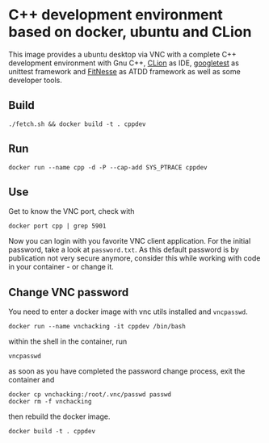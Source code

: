 # C++ development environment based on docker, ubuntu and CLion
This image provides a ubuntu desktop via VNC with a complete C++ development environment with Gnu C++, [CLion](https://www.jetbrains.com/clion/) as IDE, [googletest](https://github.com/google/googletest/) as unittest framework and [FitNesse](http://fitnesse.org/) as ATDD framework as well as some developer tools.

## Build

    ./fetch.sh && docker build -t . cppdev

## Run

    docker run --name cpp -d -P --cap-add SYS_PTRACE cppdev
    
## Use

Get to know the VNC port, check with 

    docker port cpp | grep 5901

Now you can login with you favorite VNC client application. For the initial password, take a look at ```password.txt```. As this default password is by publication not very secure anymore, consider this while working with code in your container - or change it.

## Change VNC password
You need to enter a docker image with vnc utils installed and ```vncpasswd```.

    docker run --name vnchacking -it cppdev /bin/bash

within the shell in the container, run
 
    vncpasswd

as soon as you have completed the password change process, exit the container and

    docker cp vnchacking:/root/.vnc/passwd passwd
    docker rm -f vnchacking

then rebuild the docker image.

    docker build -t . cppdev
